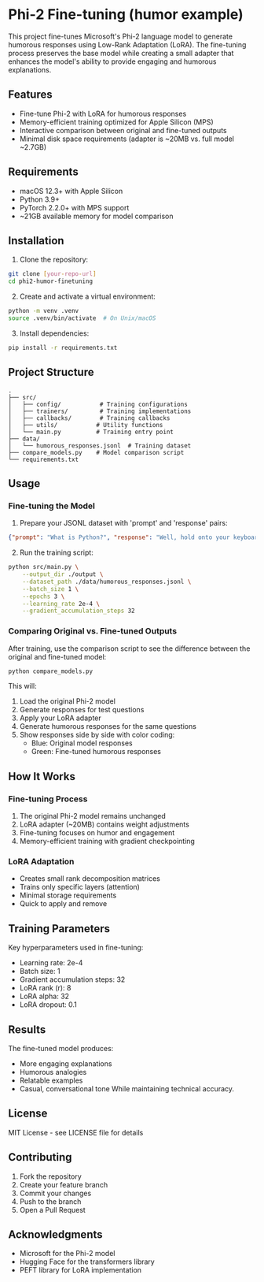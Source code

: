 # Phi-2 Fine-tuning (humor example)

This project fine-tunes Microsoft's Phi-2 language model to generate humorous responses using Low-Rank Adaptation (LoRA). The fine-tuning process preserves the base model while creating a small adapter that enhances the model's ability to provide engaging and humorous explanations.

## Features

- Fine-tune Phi-2 with LoRA for humorous responses
- Memory-efficient training optimized for Apple Silicon (MPS)
- Interactive comparison between original and fine-tuned outputs
- Minimal disk space requirements (adapter is ~20MB vs. full model ~2.7GB)

## Requirements

- macOS 12.3+ with Apple Silicon
- Python 3.9+
- PyTorch 2.2.0+ with MPS support
- ~21GB available memory for model comparison

## Installation

1. Clone the repository:
```bash
git clone [your-repo-url]
cd phi2-humor-finetuning
```

2. Create and activate a virtual environment:
```bash
python -m venv .venv
source .venv/bin/activate  # On Unix/macOS
```

3. Install dependencies:
```bash
pip install -r requirements.txt
```

## Project Structure

```
.
├── src/
│   ├── config/           # Training configurations
│   ├── trainers/         # Training implementations
│   ├── callbacks/        # Training callbacks
│   ├── utils/           # Utility functions
│   └── main.py          # Training entry point
├── data/
│   └── humorous_responses.jsonl  # Training dataset
├── compare_models.py    # Model comparison script
└── requirements.txt
```

## Usage

### Fine-tuning the Model

1. Prepare your JSONL dataset with 'prompt' and 'response' pairs:
```json
{"prompt": "What is Python?", "response": "Well, hold onto your keyboards, folks! Python isn't just a snake..."}
```

2. Run the training script:
```bash
python src/main.py \
    --output_dir ./output \
    --dataset_path ./data/humorous_responses.jsonl \
    --batch_size 1 \
    --epochs 3 \
    --learning_rate 2e-4 \
    --gradient_accumulation_steps 32
```

### Comparing Original vs. Fine-tuned Outputs

After training, use the comparison script to see the difference between the original and fine-tuned model:

```bash
python compare_models.py
```

This will:
1. Load the original Phi-2 model
2. Generate responses for test questions
3. Apply your LoRA adapter
4. Generate humorous responses for the same questions
5. Show responses side by side with color coding:
   - Blue: Original model responses
   - Green: Fine-tuned humorous responses

## How It Works

### Fine-tuning Process
1. The original Phi-2 model remains unchanged
2. LoRA adapter (~20MB) contains weight adjustments
3. Fine-tuning focuses on humor and engagement
4. Memory-efficient training with gradient checkpointing

### LoRA Adaptation
- Creates small rank decomposition matrices
- Trains only specific layers (attention)
- Minimal storage requirements
- Quick to apply and remove

## Training Parameters

Key hyperparameters used in fine-tuning:
- Learning rate: 2e-4
- Batch size: 1
- Gradient accumulation steps: 32
- LoRA rank (r): 8
- LoRA alpha: 32
- LoRA dropout: 0.1

## Results

The fine-tuned model produces:
- More engaging explanations
- Humorous analogies
- Relatable examples
- Casual, conversational tone
While maintaining technical accuracy.

## License

MIT License - see LICENSE file for details

## Contributing

1. Fork the repository
2. Create your feature branch
3. Commit your changes
4. Push to the branch
5. Open a Pull Request

## Acknowledgments

- Microsoft for the Phi-2 model
- Hugging Face for the transformers library
- PEFT library for LoRA implementation
